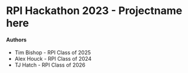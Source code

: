 # RPI Hackathon 2023 - Projectname here

#### Authors

- Tim Bishop - RPI Class of 2025
- Alex Houck - RPI Class of 2024
- TJ Hatch - RPI Class of 2026
